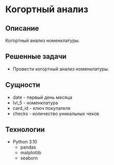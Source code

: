 # Когортный анализ

## Описание
Когортный анализ номенклатуры.

## Решенные задачи
- Провести когортный анализ номенклатуры.

## Сущности
- date - первый день месяца
- lvl_5 - номенклатура
- card_id - ключ покупателя
- checks - количество уникальных чеков

## Технологии
- Python 3.10
  - pandas
  - matplotlib
  - seaborn
